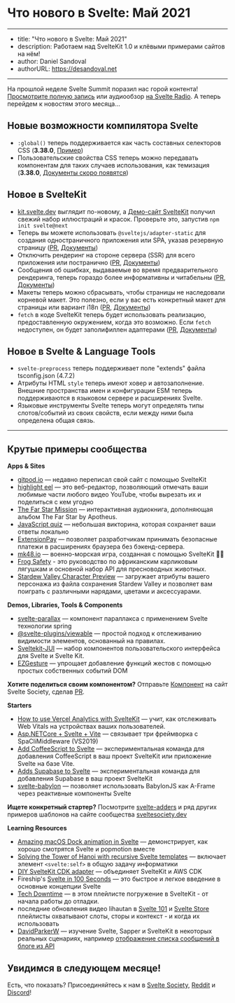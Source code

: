 # Что нового в Svelte: Май 2021

---
- title: "Что нового в Svelte: Май 2021"
- description: Работаем над SvelteKit 1.0 и клёвыми примерами сайтов на нём!
- author: Daniel Sandoval
- authorURL: https://desandoval.net
---

На прошлой неделе Svelte Summit поразил нас горой контента! [Просмотрите полную запись](https://www.youtube.com/watch?v=fnr9XWvjJHw) или аудиообзор [на Svelte Radio](https://www.svelteradio.com/episodes/svelte-summit-party-episode). А теперь перейдем к новостям этого месяца...


## Новые возможности компилятора Svelte

- `:global()` теперь поддерживается как часть составных селекторов CSS (**3.38.0**, [Пример](https://ru.svelte.dev/repl/54148fd2af484f2c84977c94e523c7c5?version=3.38.0))
- Пользовательские свойства CSS теперь можно передавать компонентам для таких случаев использования, как темизация (**3.38.0**, [Документы скоро появятся](https://github.com/sveltejs/svelte/issues/6268))


## Новое в SvelteKit

- [kit.svelte.dev](https://ru.kit.svelte.dev/) выглядит по-новому, а [Демо-сайт SvelteKit](https://netlify.demo.svelte.dev/) получил свежий набор иллюстраций и красок. Проверьте это, запустив `npm init svelte@next`
- Теперь вы можете использовать `@sveltejs/adapter-static` для создания одностраничного приложения или SPA, указав резервную страницу ([PR](https://github.com/sveltejs/kit/pull/1181), [Документы](https://github.com/sveltejs/kit/tree/master/packages/adapter-static))
- Отключить рендеринг на стороне сервера (SSR) для всего приложения или постранично ([PR](https://github.com/sveltejs/kit/pull/713), [Документы](https://ru.kit.svelte.dev/docs#ssr-i-javascript-ssr))
- Сообщения об ошибках, выдаваемые во время предварительного рендеринга, теперь гораздо более информативны и читабельны ([PR](https://github.com/sveltejs/kit/pull/1062), [Документы](https://ru.kit.svelte.dev/docs#makety-straniczy-oshibok))
- Макеты теперь можно сбрасывать, чтобы страницы не наследовали корневой макет. Это полезно, если у вас есть конкретный макет для страницы или вариант i18n ([PR](https://github.com/sveltejs/kit/pull/1061), [Документы](https://ru.kit.svelte.dev/docs#lmakety-straniczy-oshibok))
- `fetch` в коде SvelteKit теперь будет использовать реализацию, предоставленную окружением, когда это возможно. Если `fetch` недоступен, он будет заполифиллен адаптерами ([PR](https://github.com/sveltejs/kit/pull/1066), [Документы](https://ru.kit.svelte.dev/docs#zagruzka-dannyh-poluchaemye-znacheniya-fetch)) 


## Новое в Svelte & Language Tools

- `svelte-preprocess` теперь поддерживает поле "extends" файла tsconfig.json (4.7.2)
- Атрибуты HTML `style` теперь имеют ховер и автозаполнение. Внешние пространства имен и конфигурации ESM теперь поддерживаются в языковом сервере и расширениях Svelte.
- Языковые инструменты Svelte теперь могут определять типы слотов/событий из своих свойств, если между ними была определена общая связь.

---

## Крутые примеры сообщества

**Apps & Sites**

- [gitpod.io](https://github.com/gitpod-io/website) — недавно переписал свой сайт с помощью SvelteKit
- [highlight eel](https://highlighteel.com/) — это веб-редактор, позволяющий отмечать ваши любимые части любого видео YouTube, чтобы вырезать их и поделиться с кем угодно
- [The Far Star Mission](https://thefarstar.apotheus.net/) — интерактивная аудиокнига, дополняющая альбом The Far Star by Apotheus.
- [JavaScript quiz](https://github.com/nclskfm/javascript-quiz) — небольшая викторина, которая сохраняет ваши ответы локально
- [ExtensionPay](https://extensionpay.com/) — позволяет разработчикам принимать безопасные платежи в расширениях браузера без бэкенд-сервера.
- [mk48.io](https://mk48.io/) — военно-морская игра, созданная с помощью SvelteKit 👍🏻
- [Frog Safety](https://frog-safety.vercel.app/) - это руководство по африканским карликовым лягушкам и основной набор API для пресноводных животных.
- [Stardew Valley Character Preview](https://github.com/overscore-media/stardew-valley-character-preview) — загружает атрибуты вашего персонажа из файла сохранения Stardew Valley и позволяет вам поиграть с различными нарядами, цветами и аксессуарами.


**Demos, Libraries, Tools & Components**

- [svelte-parallax](https://github.com/kindoflew/svelte-parallax) — компонент параллакса с применением Svelte технологии spring
- [@svelte-plugins/viewable](https://github.com/svelte-plugins/viewable) — простой подход к отслеживанию видимости элементов, основанный на правилах.
- [Sveltekit-JUI](https://github.com/Wolfr/sveltekit-jui) — набор компонентов пользовательского интерфейса для Svelte и Svelte Kit.
- [EZGesture](https://github.com/mhmd-22/ezgesture#integrating-with-other-frameworks) — упрощает добавление функций жестов с помощью простых собственных событий DOM

**Хотите поделиться своим компонентом?** Отправьте [Компонент](https://sveltesociety.dev/components) на сайт Svelte Society, сделав [PR](https://github.com/svelte-society/sveltesociety.dev/blob/master/src/pages/components/components.json).


**Starters**

- [How to use Vercel Analytics with SvelteKit](https://ivoberger.com/posts/using-vercel-analytics-with-svelte-kit) — учит, как отслеживать Web Vitals на устройствах ваших пользователей.
- [Asp.NETCore + Svelte + Vite](https://github.com/Kiho/aspcore-spa-cli/tree/master/samples/SviteSample) — связывает три фреймворка с SpaCliMiddleware (VS2019)
- [Add CoffeeScript to Svelte](https://github.com/Leftium/coffeescript-adder) — экспериментальная команда для добавления CoffeeScript в ваш проект SvelteKit или приложение Svelte на базе Vite.
- [Adds Supabase to Svelte](https://github.com/joshnuss/svelte-supabase) — экспериментальная команда для добавления Supabase в ваш проект SvelteKit
- [svelte-babylon](https://github.com/SectorXUSA/svelte-babylon) — позволяет использовать BabylonJS как A-Frame через реактивные компоненты Svelte

**Ищете конкретный стартер?** Посмотрите [svelte-adders](https://github.com/svelte-add/svelte-adders) и ряд других примеров шаблонов на сайте сообщества [sveltesociety.dev](https://sveltesociety.dev/templates/)


**Learning Resources**

- [Amazing macOS Dock animation in Svelte](https://dev.to/puruvj/amazing-macos-dock-animation-in-svelte-5hfb) — демонстрирует, как хорошо смотрятся Svelte и popmotion вместе
- [Solving the Tower of Hanoi with recursive Svelte templates](https://geoffrich.net/posts/svelte-tower-of-hanoi/) — включает элемент `<svelte:self>` в общую задачу информатики
- [DIY SvelteKit CDK adapter](https://dev.to/juranki/diy-sveltekit-cdk-adapter-3enp) — объединяет SvelteKit и AWS CDK
- Fireship's [Svelte in 100 Seconds](https://www.youtube.com/watch?v=rv3Yq-B8qp4) — это быстрое и легкое введение в основные концепции Svelte
- [Tech Downtime](https://www.youtube.com/watch?v=tsePBA2JC7o&list=PLualcIC6WNK1LHIYx2Tg9AQfTQDv4zNPu) — в этом плейлисте погружение в SvelteKit - от начала работы до отладки.
- последние обновления видео lihautan в [Svelte 101](https://www.youtube.com/watch?v=rwYgOU0WmVk&list=PLoKaNN3BjQX3mxDEVG3oGJx2ByXnue_gR&index=59) и [Svelte Store](https://www.youtube.com/watch?v=p4GmT0trCPE&list=PLoKaNN3BjQX3fG-XOSwsPHtnV8FUY6lgK&index=19) плейлисты охватывают слоты, сторы и контекст - и когда их использовать
- [DavidParkerW](https://www.youtube.com/c/DavidParkerW/playlists) — изучение Svelte, Sapper и SvelteKit в некоторых реальных сценариях, например [отображение списка сообщений в блоге из API](https://www.youtube.com/watch?v=kAPVFgFnxaM&list=PLPqKsyEGhUna6cvm6d4vZNI6gbt_0S4Xx)



## Увидимся в следующем месяце!

Есть, что показать? Присоединяйтесь к нам в [Svelte Society](https://sveltesociety.dev/), [Reddit](https://www.reddit.com/r/sveltejs/) и [Discord](https://discord.com/invite/yy75DKs)!